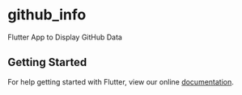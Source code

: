 # github_info

Flutter App to Display GitHub Data

## Getting Started

For help getting started with Flutter, view our online
[documentation](https://flutter.io/).
